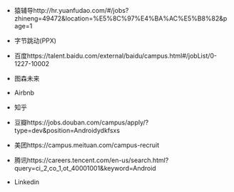 





- 猿辅导http://hr.yuanfudao.com/#/jobs?zhineng=49472&location=%E5%8C%97%E4%BA%AC%E5%B8%82&page=1
- 字节跳动(PPX)
- 百度https://talent.baidu.com/external/baidu/campus.html#/jobList/0-1227-10002
- 图森未来
- Airbnb
- 知乎
- 豆瓣https://jobs.douban.com/campus/apply/?type=dev&position=Androidydkfsxs
- 美团https://campus.meituan.com/campus-recruit
- 腾讯https://careers.tencent.com/en-us/search.html?query=ci_2,co_1,ot_40001001&keyword=Android

- Linkedin